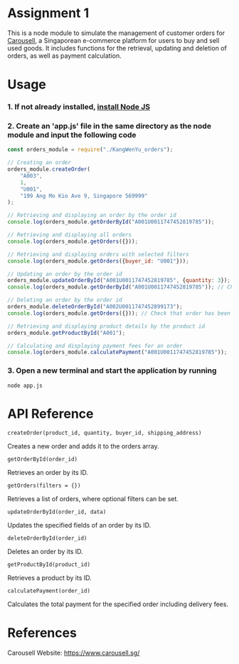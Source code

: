 # Assignment 1

This is a node module to simulate the management of customer orders for [Carousell](https://www.carousell.sg/), a Singaporean e-commerce platform for users to buy and sell used goods. It includes functions for the retrieval, updating and deletion of orders, as well as payment calculation.

# Usage
### 1. If not already installed, [install Node JS](https://nodejs.org/en/)
### 2.  Create an 'app.js' file in the same directory as the node module and input the following code
```javascript
const orders_module = require("./KangWenYu_orders");

// Creating an order
orders_module.createOrder(
    "A003",
    1,
    "U001",
    "199 Ang Mo Kio Ave 9, Singapore 569999"
);

// Retrieving and displaying an order by the order id
console.log(orders_module.getOrderById("A001U0011747452819785"));

// Retrieving and displaying all orders
console.log(orders_module.getOrders({}));

// Retrieving and displaying orders with selected filters
console.log(orders_module.getOrders({buyer_id: "U001"}));

// Updating an order by the order id
orders_module.updateOrderById("A001U0011747452819785", {quantity: 3});
console.log(orders_module.getOrderById("A001U0011747452819785")); // Check that quantity has been updated to 3

// Deleting an order by the order id
orders_module.deleteOrderById("A002U0011747452899173");
console.log(orders_module.getOrders({})); // Check that order has been deleted

// Retrieving and displaying product details by the product id
orders_module.getProductById("A001");

// Calculating and displaying payment fees for an order
console.log(orders_module.calculatePayment("A001U0011747452819785"));
```
### 3. Open a new terminal and start the application by running
```
node app.js
```
# API Reference

`createOrder(product_id, quantity, buyer_id, shipping_address)`

Creates a new order and adds it to the orders array.

`getOrderById(order_id)`

Retrieves an order by its ID.

`getOrders(filters = {})`

Retrieves a list of orders, where optional filters can be set.

`updateOrderById(order_id, data)`

Updates the specified fields of an order by its ID.

`deleteOrderById(order_id)`

Deletes an order by its ID.

`getProductById(product_id)`

Retrieves a product by its ID.

`calculatePayment(order_id)`

Calculates the total payment for the specified order including delivery fees.

# References
Carousell Website: https://www.carousell.sg/